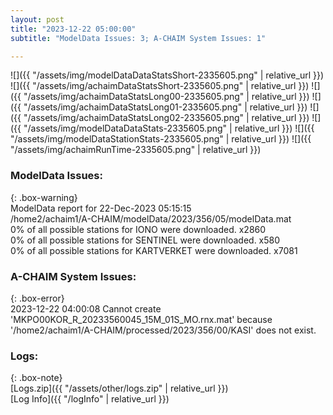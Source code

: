 ```yaml
---
layout: post
title: "2023-12-22 05:00:00"
subtitle: "ModelData Issues: 3; A-CHAIM System Issues: 1"

---
```


![]({{ "/assets/img/modelDataDataStatsShort-2335605.png" | relative_url }})
![]({{ "/assets/img/achaimDataStatsShort-2335605.png" | relative_url }})
![]({{ "/assets/img/achaimDataStatsLong00-2335605.png" | relative_url }})
![]({{ "/assets/img/achaimDataStatsLong01-2335605.png" | relative_url }})
![]({{ "/assets/img/achaimDataStatsLong02-2335605.png" | relative_url }})
![]({{ "/assets/img/modelDataDataStats-2335605.png" | relative_url }})
![]({{ "/assets/img/modelDataStationStats-2335605.png" | relative_url }})
![]({{ "/assets/img/achaimRunTime-2335605.png" | relative_url }})


### ModelData Issues:  
  
{: .box-warning}  
 ModelData report for 22-Dec-2023 05:15:15   
 /home2/achaim1/A-CHAIM/modelData/2023/356/05/modelData.mat   
 0% of all possible stations for IONO were downloaded. x2860   
 0% of all possible stations for SENTINEL were downloaded. x580   
 0% of all possible stations for KARTVERKET were downloaded. x7081   
  
### A-CHAIM System Issues:  
  
{: .box-error}  
2023-12-22 04:00:08 Cannot create 'MKPO00KOR_R_20233560045_15M_01S_MO.rnx.mat' because '/home2/achaim1/A-CHAIM/processed/2023/356/00/KASI' does not exist.  

### Logs:  
  
{: .box-note}  
[Logs.zip]({{ "/assets/other/logs.zip" | relative_url }})  
[Log Info]({{ "/logInfo" | relative_url }})  
